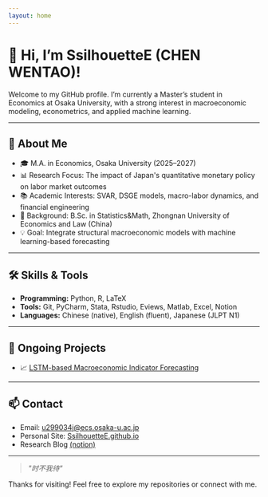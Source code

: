 ```yaml
---
layout: home
---
```


 
# 👋 Hi, I’m SsilhouetteE (CHEN WENTAO)!

Welcome to my GitHub profile. I’m currently a Master’s student in Economics at Osaka University, with a strong interest in macroeconomic modeling, econometrics, and applied machine learning.

---

## 🐋 About Me

- 🎓 M.A. in Economics, Osaka University (2025–2027)
- 📊 Research Focus: The impact of Japan's quantitative monetary policy on labor market outcomes
- 📚 Academic Interests: SVAR, DSGE models, macro-labor dynamics, and financial engineering
- 🧮 Background: B.Sc. in Statistics&Math, Zhongnan University of Economics and Law (China)
- 💡 Goal: Integrate structural macroeconomic models with machine learning-based forecasting

---

## 🛠️ Skills & Tools

- **Programming:** Python, R, LaTeX
- **Tools:** Git, PyCharm, Stata, Rstudio, Eviews, Matlab, Excel, Notion
- **Languages:** Chinese (native), English (fluent), Japanese (JLPT N1)

---

## 📂 Ongoing Projects

- 📈 [LSTM-based Macroeconomic Indicator Forecasting](https://github.com/yourusername/lstm-macro-forecast)

---

## 📫 Contact

- Email: u299034j@ecs.osaka-u.ac.jp  
- Personal Site: [SsilhouetteE.github.io](https://SsilhouetteE.github.io/)  
- Research Blog [(notion)](https://www.notion.so/1e0f0af6797f80d9bd9bc8617fbccf94?v=1e0f0af6797f80e995e6000cac7e52bf&pvs=4)

---

> *"时不我待"*

Thanks for visiting! Feel free to explore my repositories or connect with me.

